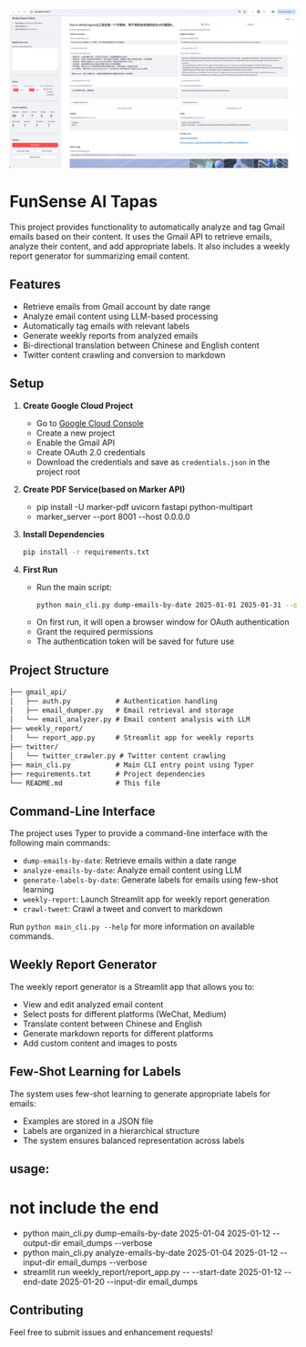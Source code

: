 ![FunSense UI](pics/FunSense-UI.png)
# FunSense AI Tapas

This project provides functionality to automatically analyze and tag Gmail emails based on their content. It uses the Gmail API to retrieve emails, analyze their content, and add appropriate labels. It also includes a weekly report generator for summarizing email content.

## Features

- Retrieve emails from Gmail account by date range
- Analyze email content using LLM-based processing
- Automatically tag emails with relevant labels
- Generate weekly reports from analyzed emails
- Bi-directional translation between Chinese and English content
- Twitter content crawling and conversion to markdown

## Setup

1. **Create Google Cloud Project**
   - Go to [Google Cloud Console](https://console.cloud.google.com)
   - Create a new project
   - Enable the Gmail API
   - Create OAuth 2.0 credentials
   - Download the credentials and save as `credentials.json` in the project root

2. **Create PDF Service(based on Marker API)**
   - pip install -U marker-pdf uvicorn fastapi python-multipart
   - marker_server --port 8001 --host 0.0.0.0

3. **Install Dependencies**
   ```bash
   pip install -r requirements.txt
   ```

4. **First Run**
   - Run the main script:
     ```bash
     python main_cli.py dump-emails-by-date 2025-01-01 2025-01-31 --output-dir email_dumps --verbose
     ```
   - On first run, it will open a browser window for OAuth authentication
   - Grant the required permissions
   - The authentication token will be saved for future use

## Project Structure

```
├── gmail_api/
│   ├── auth.py           # Authentication handling
│   ├── email_dumper.py   # Email retrieval and storage
│   └── email_analyzer.py # Email content analysis with LLM
├── weekly_report/
│   └── report_app.py     # Streamlit app for weekly reports
├── twitter/
│   └── twitter_crawler.py # Twitter content crawling
├── main_cli.py           # Main CLI entry point using Typer
├── requirements.txt      # Project dependencies
└── README.md             # This file
```

## Command-Line Interface

The project uses Typer to provide a command-line interface with the following main commands:

- `dump-emails-by-date`: Retrieve emails within a date range
- `analyze-emails-by-date`: Analyze email content using LLM
- `generate-labels-by-date`: Generate labels for emails using few-shot learning
- `weekly-report`: Launch Streamlit app for weekly report generation
- `crawl-tweet`: Crawl a tweet and convert to markdown

Run `python main_cli.py --help` for more information on available commands.

## Weekly Report Generator

The weekly report generator is a Streamlit app that allows you to:

- View and edit analyzed email content
- Select posts for different platforms (WeChat, Medium)
- Translate content between Chinese and English
- Generate markdown reports for different platforms
- Add custom content and images to posts

## Few-Shot Learning for Labels

The system uses few-shot learning to generate appropriate labels for emails:

- Examples are stored in a JSON file
- Labels are organized in a hierarchical structure
- The system ensures balanced representation across labels

## usage:
 # not include the end
 - python main_cli.py dump-emails-by-date 2025-01-04 2025-01-12 --output-dir email_dumps --verbose
 - python main_cli.py analyze-emails-by-date 2025-01-04 2025-01-12 --input-dir email_dumps  --verbose
 - streamlit run weekly_report/report_app.py -- --start-date 2025-01-12 --end-date 2025-01-20 --input-dir email_dumps

## Contributing

Feel free to submit issues and enhancement requests!
